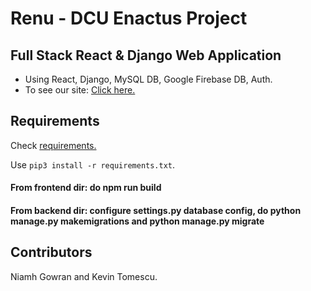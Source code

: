 # Renu - DCU Enactus Project
## Full Stack React & Django Web Application

* Using React, Django, MySQL DB, Google Firebase DB, Auth.
* To see our site: [Click here.](https://www.renu-ireland.com/)




## Requirements
 Check [requirements.](https://github.com/kmanjt/Renu-Django/blob/main/requirements.txt)

Use `pip3 install -r requirements.txt`.

#### From frontend dir: do npm run build
#### From backend dir: configure settings.py database config, do python manage.py makemigrations and python manage.py migrate


## Contributors
Niamh Gowran and Kevin Tomescu.
